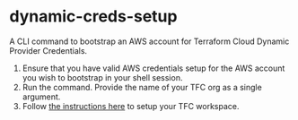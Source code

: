 # dynamic-creds-setup

A CLI command to bootstrap an AWS account for Terraform Cloud Dynamic Provider Credentials.

1. Ensure that you have valid AWS credentials setup for the AWS account you wish to bootstrap in your shell session.
1. Run the command. Provide the name of your TFC org as a single argument.
1. Follow [the instructions here](https://developer.hashicorp.com/terraform/cloud-docs/workspaces/dynamic-provider-credentials/aws-configuration#configure-terraform-cloud) to setup your TFC workspace.
